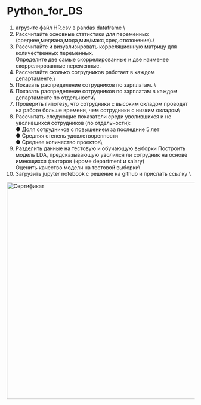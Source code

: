 # Python_for_DS 
1. агрузите файл HR.csv в pandas dataframe \
2. Рассчитайте основные статистики для переменных
(среднее,медиана,мода,мин/макс,сред.отклонение).\
3. Рассчитайте и визуализировать корреляционную матрицу для
количественных переменных.\
Определите две самые скоррелированные и две наименее
скоррелированные переменные.
4. Рассчитайте сколько сотрудников работает в каждом
департаменте.\
5. Показать распределение сотрудников по зарплатам. \
6. Показать распределение сотрудников по зарплатам в каждом
департаменте по отдельности\
7. Проверить гипотезу, что сотрудники с высоким окладом
проводят на работе больше времени, чем сотрудники с низким
окладом\
8. Рассчитать следующие показатели среди уволившихся и не
уволившихся сотрудников (по отдельности):\
● Доля сотрудников с повышением за последние 5 лет\
● Средняя степень удовлетворенности\
● Среднее количество проектов\
9. Разделить данные на тестовую и обучающую выборки
Построить модель LDA, предсказывающую уволился ли
сотрудник на основе имеющихся факторов (кроме department и
salary)\
Оценить качество модели на тестовой выборки\
10. Загрузить jupyter notebook с решение на github и прислать ссылку  \

<img width="580" src="https://u.netology.ru/backend/uploads/legacy/shared_diplomas/image/272009/70a5582c9f6b5b4db4a75e448be1c987.png?ts=1679981210" alt="Сертификат">
